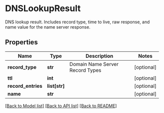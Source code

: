 # DNSLookupResult

DNS lookup result. Includes record type, time to live, raw response, and name value for the name server response.
## Properties
Name | Type | Description | Notes
------------ | ------------- | ------------- | -------------
**record_type** | **str** | Domain Name Server Record Types | [optional] 
**ttl** | **int** |  | [optional] 
**record_entries** | **list[str]** |  | [optional] 
**name** | **str** |  | [optional] 

[[Back to Model list]](../README#documentation-for-models) [[Back to API list]](../README#documentation-for-api-endpoints) [[Back to README]](../README)


